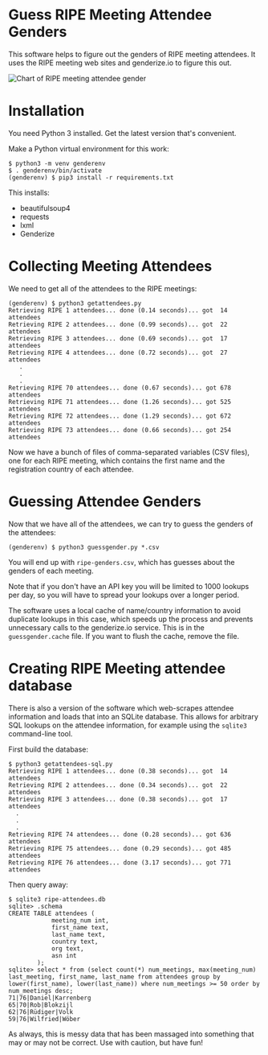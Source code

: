 # Guess RIPE Meeting Attendee Genders

This software helps to figure out the genders of RIPE meeting
attendees. It uses the RIPE meeting web sites and genderize.io to
figure this out.

![Chart of RIPE meeting attendee gender](RIPE-attendee-gender.png)

# Installation

You need Python 3 installed. Get the latest version that's convenient.

Make a Python virtual environment for this work:

    $ python3 -m venv genderenv
    $ . genderenv/bin/activate
    (genderenv) $ pip3 install -r requirements.txt

This installs:

* beautifulsoup4
* requests
* lxml
* Genderize

# Collecting Meeting Attendees

We need to get all of the attendees to the RIPE meetings:

    (genderenv) $ python3 getattendees.py
    Retrieving RIPE 1 attendees... done (0.14 seconds)... got  14 attendees
    Retrieving RIPE 2 attendees... done (0.99 seconds)... got  22 attendees
    Retrieving RIPE 3 attendees... done (0.69 seconds)... got  17 attendees
    Retrieving RIPE 4 attendees... done (0.72 seconds)... got  27 attendees
       .
       .
       .
    Retrieving RIPE 70 attendees... done (0.67 seconds)... got 678 attendees
    Retrieving RIPE 71 attendees... done (1.26 seconds)... got 525 attendees
    Retrieving RIPE 72 attendees... done (1.29 seconds)... got 672 attendees
    Retrieving RIPE 73 attendees... done (0.66 seconds)... got 254 attendees

Now we have a bunch of files of comma-separated variables (CSV files),
one for each RIPE meeting, which contains the first name and the
registration country of each attendee.

# Guessing Attendee Genders

Now that we have all of the attendees, we can try to guess the genders
of the attendees:

    (genderenv) $ python3 guessgender.py *.csv

You will end up with `ripe-genders.csv`, which has guesses about the
genders of each meeting.

Note that if you don't have an API key you will be limited to 1000
lookups per day, so you will have to spread your lookups over a 
longer period.

The software uses a local cache of name/country information to avoid
duplicate lookups in this case, which speeds up the process and
prevents unnecessary calls to the genderize.io service. This is in the
`guessgender.cache` file. If you want to flush the cache, remove the
file.

# Creating RIPE Meeting attendee database

There is also a version of the software which web-scrapes attendee
information and loads that into an SQLite database. This allows for
arbitrary SQL lookups on the attendee information, for example using
the `sqlite3` command-line tool.

First build the database:

```
$ python3 getattendees-sql.py
Retrieving RIPE 1 attendees... done (0.38 seconds)... got  14 attendees
Retrieving RIPE 2 attendees... done (0.34 seconds)... got  22 attendees
Retrieving RIPE 3 attendees... done (0.38 seconds)... got  17 attendees
  .
  .
  .
Retrieving RIPE 74 attendees... done (0.28 seconds)... got 636 attendees
Retrieving RIPE 75 attendees... done (0.29 seconds)... got 485 attendees
Retrieving RIPE 76 attendees... done (3.17 seconds)... got 771 attendees
```

Then query away:

```
$ sqlite3 ripe-attendees.db
sqlite> .schema
CREATE TABLE attendees (
            meeting_num int,
            first_name text,
            last_name text,
            country text,
            org text,
            asn int
        );
sqlite> select * from (select count(*) num_meetings, max(meeting_num) last_meeting, first_name, last_name from attendees group by lower(first_name), lower(last_name)) where num_meetings >= 50 order by num_meetings desc;
71|76|Daniel|Karrenberg
65|70|Rob|Blokzijl
62|76|Rüdiger|Volk
59|76|Wilfried|Wöber
```

As always, this is messy data that has been massaged into something
that may or may not be correct. Use with caution, but have fun!
